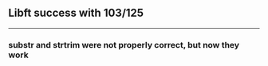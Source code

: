## Libft success with 103/125
***
### substr and strtrim were not properly correct, but now they work
